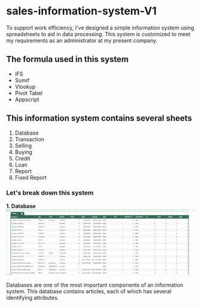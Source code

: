 # sales-information-system-V1
To support work efficiency, I've designed a simple information system using spreadsheets to aid in data processing. This system is customized to meet my requirements as an administrator at my present company.

## The formula used in this system
- IFS
- Sumif
- Vlookup
- Pivot Tabel
- Appscript

## This information system contains several sheets
1. Database
2. Transaction
3. Selling
4. Buying
5. Credit
6. Loan
7. Report
8. Fixed Report

### Let's break down this system
  <b> 1. Database </b>
      <br>
     <img src="imgs/01.PNG" alt="Input">
     <p>Databases are one of the most important components of an information system. This database contains articles, each of which has several identifying attributes.
